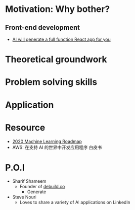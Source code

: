 # Motivation: Why bother?
## Front-end development
- [AI will generate a full function React app for you](https://www.linkedin.com/posts/stevenouri_innovation-technology-artificialintelligence-activity-6690963606454042624-u1GG)

# Theoretical groundwork

# Problem solving skills

# Application

# Resource
- [2020 Machine Learning Roadmap](https://www.youtube.com/watch?v=pHiMN_gy9mk)
- AWS: 在支持 AI 的世界中开发应用程序 白皮书
# P.O.I
- Sharif Shameem
  - Founder of [debuild.co](debuild.co)
    - Generate  
- Steve Nouri
  - Loves to share a variety of AI applications on LinkedIn